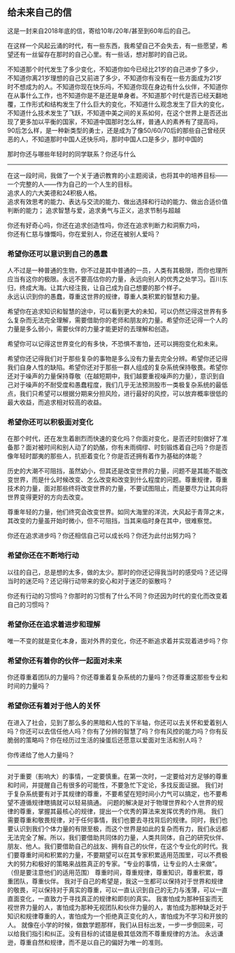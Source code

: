 ## 给未来自己的信

这是一封来自2018年底的信，寄给10年/20年/甚至到60年后的自己。  

在这样一个风起云涌的时代，有一些东西，我希望自己不会失去，有一些愿望，希望还有一丝留存在那时的自己心里。有一些话，想对那时的自己说。  

不知道那个时代发生了多少变化，不知道你如今已经比21岁的自己进步了多少，不知道你离21岁理想的自己又前进了多少，不知道你有没有在一些方面成为21岁时不想成为的人。不知道你现在快乐吗，不知道你现在身边有什么伙伴，不知道你在从事什么工作，也不知道你是不是还是单身者。不知道那个时代是否已经天翻地覆，工作形式和结构发生了什么巨大的变化，不知道什么观念发生了巨大的变化，不知道什么技术发生了飞跃，不知道中美之间的关系如何，在这个世界上是否还出现了更多加以平衡的国家，不知道中国那时怎么样，普通人的素养有了提高吗，90后怎么样，是一种新类型的勇士，还是成为了像50/60/70后的那些自己曾经厌恶的人，不知道那时中国人还快乐吗，那时中国人口是多少，那时中国的

那时你还与哪些年轻时的同学联系？你还与什么

---
在这一段时间，我做了一个关于通识教育的小主题阅读，也将其中的培养目标——一个完整的人——作为自己的一个人生的目标。  
追求人的六大美德和24积极人格。  
追求有效思考的能力、表达与交流的能力、做出选择和行动的能力、做出合适价值判断的能力；
追求智慧与爱，追求勇气与正义，追求节制与超越

你还有好奇心吗，你还在追求创造性吗，你还在追求判断力和洞察力吗，  
你还有仁慈与慷慨吗，你在爱别人，你还在被别人爱吗？


### 希望你还可以意识到自己的愚蠢

人不过是一种普通的生物，你不过是其中普通的一员，人类有其极限，而你也理所应当有这你的极限。永远不要高估你的力量，永远向别人的优秀之处学习。百川东归，终成大海。让其六经注我，让自己成为自己想要的那个样子。    
永远认识到你的愚蠢，尊重这世界的规律，尊重人类积累的智慧和力量。  

希望你在追求知识和智慧的途中，可以看到更大的未知，可以仍然记得这世界有多么复杂而无法完全理解，需要借助你的老师和朋友的力量。希望你还记得一个人的力量是多么弱小，需要伙伴的力量才能更好的去理解和创造。  

希望你可以记得这世界变化的有多快，不恐惧不害怕，还可以拥抱变化和未来。  

希望你还记得我们对于那些复杂的事物是多么没有力量去完全分辨。希望你还记得我们自身人性的缺陷。希望你还对于那些一群人组成的复杂系统保持敬畏。希望你还对于噪声的力量保持尊敬（在越短期中，我们越要重视噪声的力量），意识到自己对于噪声的不耐受度和愚蠢程度，我们几乎无法预测股市一类极复杂系统的最低点，我们只希望可以根据分期来分担风险，进行最好的风控，可以放弃概率很低的最大收益，而追求相对较高的收益。

### 希望你还可以积极面对变化

在那个时代，还在发生着剧烈而快速的变化吗？你面对变化，是否还时刻做好了准备那？面对被时间和别人动了的奶酪，你有未雨绸缪、时刻锻炼着自己吗？你是否像年轻时鄙夷的那些人，抗拒着变化？你是否还拥有着作为基础的体能？

历史的大潮不可阻挡，虽然幼小，但其还是改变世界的力量，问题不是其能不能改变世界，而是什么时候改变、怎么改变和改变到什么程度的问题。尊重规律，尊重技术的力量，面对那些终将改变世界的力量，不要试图阻止，而是要尽力让其向将世界变得更好的方向去改变。  

尊重年轻的力量，他们终究会改变世界。如同大海里的洋流，大风起于青萍之末，其改变的力量虽开始时微小，但不可阻挡，当其来临时身在其中，很难察觉。

你还在追求进步吗？你还相信自己可以成长吗？你还为此付出努力吗？

### 希望你还在不断地行动

以往的自己，总是想的太多，做的太少。那时的你还记得我当时的感受吗？还记得当时的迷茫吗？还记得行动带来的安心和对于迷茫的驱散吗？  

你还有行动的习惯吗？你那时的习惯有了什么不同？你还因为时代的变化而改变着自己的习惯吗？

### 希望你还在追求着进步和理解

唯一不变的就是变化本身，面对外界的变化，你还不断追求着并实现着进步吗？你

### 希望你还有着你的伙伴一起面对未来

你还尊重着团队的力量吗？你还尊重着复杂系统的力量吗？你还尊重这那些专业和时间的力量吗？ 


### 希望你还有着对于他人的关怀

在进入了社会，见到了那么多的黑暗和人性的下半轴，你还可以去关怀和爱着别人吗？你还可以去信任他人吗？你有了分辨的智慧了吗？你有风控的能力吗？你有反脆弱的策略吗？你在经历过生活的操蛋后还愿意以爱面对生活和别人吗？  

你传递给了他人力量吗？

---

对于重要（影响大）的事情，一定要慎重。在第一次时，一定要给对方足够的尊重和时间，并提醒自己有很多的可能性，不要急忙下定论，多找反面证据。
我们对于复杂系统要有对于其规律的尊重，不要希望在短时间小力气可以搞定，也不要希望不遵循规律瞎搞就可以轻易搞通。
问题的解决是对于物理世界和个人世界的规律的尊重，掌握其最核心的规律，提出一个优秀的算法来发挥优秀的作用。
我们需要尊重和敬畏规律，对于任何事情，我们也要去寻找背后的规律。同时，我们也要认识到我们个体力量的有限至极，而这个世界是如此的复杂而有力，我们永远都无法完全了解。所以，我们要借助共同体的力量，人类共同体，自己的研究伙伴、朋友、他人。我们要借助自己的战友、拥有自己的伙伴，在这个专业化的时代。我们要尊重时间和积累的力量，不要期望可以在其专家积累适用范围里，可以不费极大的努力和极好的策略来战胜真正的专家。“专业的事情，让专业的人士来做”。（但是要注意他们的适用范围）
尊重时间，尊重规律，尊重知识，尊重积累，尊重团队，尊重伙伴。
我对于自己的希望是，我这一生都可以保持对于世界和规律的敬畏，可以保持对于真实的尊重，可以一直认识到自己的无力与浅薄，可以一直直面变化，一直致力于寻找真正的规律和即刻的真实。
我害怕成为那种狂妄而无视世界力量的人，害怕成为那种无视团队和伙伴力量的人，害怕成为那种缺乏对于知识和规律尊重的人，害怕成为一个拒绝真正变化的人，害怕成为不学习和开放的人。
就像在小学的时候，做数学题那样，我们从目标出发，一步一步倒回来，可以给我们指引和纠正。没有目标的试错是极其低效而不尊重规律的方法。
永远谦逊，尊重自然和规律，而不是以自己的偏好为唯一的准则。